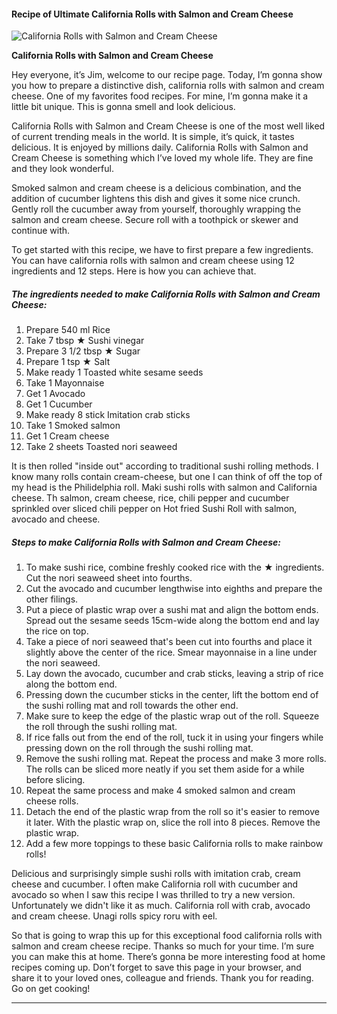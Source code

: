            

#### Recipe of Ultimate California Rolls with Salmon and Cream Cheese

![California Rolls with Salmon and Cream Cheese](https://img-global.cpcdn.com/recipes/5313338092290048/751x532cq70/california-rolls-with-salmon-and-cream-cheese-recipe-main-photo.jpg)

**California Rolls with Salmon and Cream Cheese**

Hey everyone, it’s Jim, welcome to our recipe page. Today, I’m gonna show you how to prepare a distinctive dish, california rolls with salmon and cream cheese. One of my favorites food recipes. For mine, I’m gonna make it a little bit unique. This is gonna smell and look delicious.

California Rolls with Salmon and Cream Cheese is one of the most well liked of current trending meals in the world. It is simple, it’s quick, it tastes delicious. It is enjoyed by millions daily. California Rolls with Salmon and Cream Cheese is something which I’ve loved my whole life. They are fine and they look wonderful.

Smoked salmon and cream cheese is a delicious combination, and the addition of cucumber lightens this dish and gives it some nice crunch. Gently roll the cucumber away from yourself, thoroughly wrapping the salmon and cream cheese. Secure roll with a toothpick or skewer and continue with.

To get started with this recipe, we have to first prepare a few ingredients. You can have california rolls with salmon and cream cheese using 12 ingredients and 12 steps. Here is how you can achieve that.

##### The ingredients needed to make California Rolls with Salmon and Cream Cheese:

1.  Prepare 540 ml Rice
2.  Take 7 tbsp ★ Sushi vinegar
3.  Prepare 3 1/2 tbsp ★ Sugar
4.  Prepare 1 tsp ★ Salt
5.  Make ready 1 Toasted white sesame seeds
6.  Take 1 Mayonnaise
7.  Get 1 Avocado
8.  Get 1 Cucumber
9.  Make ready 8 stick Imitation crab sticks
10.  Take 1 Smoked salmon
11.  Get 1 Cream cheese
12.  Take 2 sheets Toasted nori seaweed

It is then rolled "inside out" according to traditional sushi rolling methods. I know many rolls contain cream-cheese, but one I can think of off the top of my head is the Philidelphia roll. Maki sushi rolls with salmon and California cheese. Th salmon, cream cheese, rice, chili pepper and cucumber sprinkled over sliced chili pepper on Hot fried Sushi Roll with salmon, avocado and cheese.

##### Steps to make California Rolls with Salmon and Cream Cheese:

1.  To make sushi rice, combine freshly cooked rice with the ★ ingredients. Cut the nori seaweed sheet into fourths.
2.  Cut the avocado and cucumber lengthwise into eighths and prepare the other filings.
3.  Put a piece of plastic wrap over a sushi mat and align the bottom ends. Spread out the sesame seeds 15cm-wide along the bottom end and lay the rice on top.
4.  Take a piece of nori seaweed that's been cut into fourths and place it slightly above the center of the rice. Smear mayonnaise in a line under the nori seaweed.
5.  Lay down the avocado, cucumber and crab sticks, leaving a strip of rice along the bottom end.
6.  Pressing down the cucumber sticks in the center, lift the bottom end of the sushi rolling mat and roll towards the other end.
7.  Make sure to keep the edge of the plastic wrap out of the roll. Squeeze the roll through the sushi rolling mat.
8.  If rice falls out from the end of the roll, tuck it in using your fingers while pressing down on the roll through the sushi rolling mat.
9.  Remove the sushi rolling mat. Repeat the process and make 3 more rolls. The rolls can be sliced more neatly if you set them aside for a while before slicing.
10.  Repeat the same process and make 4 smoked salmon and cream cheese rolls.
11.  Detach the end of the plastic wrap from the roll so it's easier to remove it later. With the plastic wrap on, slice the roll into 8 pieces. Remove the plastic wrap.
12.  Add a few more toppings to these basic California rolls to make rainbow rolls!

Delicious and surprisingly simple sushi rolls with imitation crab, cream cheese and cucumber. I often make California roll with cucumber and avocado so when I saw this recipe I was thrilled to try a new version. Unfortunately we didn't like it as much. California roll with crab, avocado and cream cheese. Unagi rolls spicy roru with eel.

So that is going to wrap this up for this exceptional food california rolls with salmon and cream cheese recipe. Thanks so much for your time. I’m sure you can make this at home. There’s gonna be more interesting food at home recipes coming up. Don’t forget to save this page in your browser, and share it to your loved ones, colleague and friends. Thank you for reading. Go on get cooking!

* * *